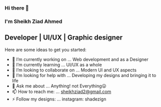 ### Hi there 👋
### I'm Sheikh Ziad Ahmed 
## Developer | UI/UX | Graphic designer
<!--
**sheikhziad/sheikhziad** is a ✨ _special_ ✨ repository because its `README.md` (this file) appears on your GitHub profile.
-->
Here are some ideas to get you started:

- 🔭 I’m currently working on ... Web development and as a Designer
- 🌱 I’m currently learning ... UI/UX as a whole
- 👯 I’m looking to collaborate on ... Modern UI and UX aspects
- 🤔 I’m looking for help with ... Developing my designs and bringing it to life
- 💬 Ask me about ... Anything! not Everything😛 
- 📫 How to reach me: ... sheikhziad2@gmail.com
- ⚡ Follow my designs: ... instagram: shadezign
